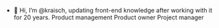 - 👋 Hi, I’m @kraisch, updating front-end knowledge after working with it for 20 years.
Product management
Product owner
Project manager

<!---
kraisch/kraisch is a ✨ special ✨ repository because its `README.md` (this file) appears on your GitHub profile.
You can click the Preview link to take a look at your changes.
--->
